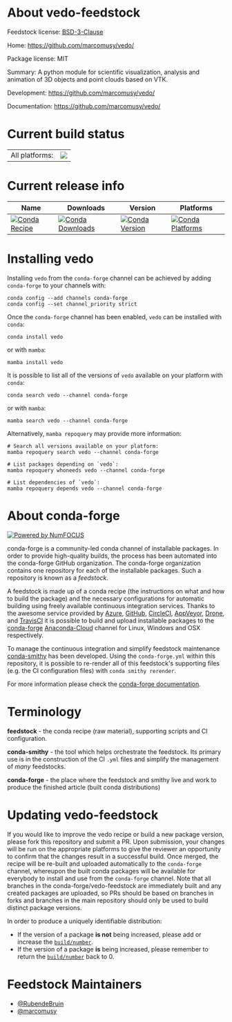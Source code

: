 About vedo-feedstock
====================

Feedstock license: [BSD-3-Clause](https://github.com/conda-forge/vedo-feedstock/blob/main/LICENSE.txt)

Home: https://github.com/marcomusy/vedo/

Package license: MIT

Summary: A python module for scientific visualization, analysis and animation of 3D objects and point clouds based on VTK.

Development: https://github.com/marcomusy/vedo/

Documentation: https://github.com/marcomusy/vedo/

Current build status
====================


<table><tr><td>All platforms:</td>
    <td>
      <a href="https://dev.azure.com/conda-forge/feedstock-builds/_build/latest?definitionId=10086&branchName=main">
        <img src="https://dev.azure.com/conda-forge/feedstock-builds/_apis/build/status/vedo-feedstock?branchName=main">
      </a>
    </td>
  </tr>
</table>

Current release info
====================

| Name | Downloads | Version | Platforms |
| --- | --- | --- | --- |
| [![Conda Recipe](https://img.shields.io/badge/recipe-vedo-green.svg)](https://anaconda.org/conda-forge/vedo) | [![Conda Downloads](https://img.shields.io/conda/dn/conda-forge/vedo.svg)](https://anaconda.org/conda-forge/vedo) | [![Conda Version](https://img.shields.io/conda/vn/conda-forge/vedo.svg)](https://anaconda.org/conda-forge/vedo) | [![Conda Platforms](https://img.shields.io/conda/pn/conda-forge/vedo.svg)](https://anaconda.org/conda-forge/vedo) |

Installing vedo
===============

Installing `vedo` from the `conda-forge` channel can be achieved by adding `conda-forge` to your channels with:

```
conda config --add channels conda-forge
conda config --set channel_priority strict
```

Once the `conda-forge` channel has been enabled, `vedo` can be installed with `conda`:

```
conda install vedo
```

or with `mamba`:

```
mamba install vedo
```

It is possible to list all of the versions of `vedo` available on your platform with `conda`:

```
conda search vedo --channel conda-forge
```

or with `mamba`:

```
mamba search vedo --channel conda-forge
```

Alternatively, `mamba repoquery` may provide more information:

```
# Search all versions available on your platform:
mamba repoquery search vedo --channel conda-forge

# List packages depending on `vedo`:
mamba repoquery whoneeds vedo --channel conda-forge

# List dependencies of `vedo`:
mamba repoquery depends vedo --channel conda-forge
```


About conda-forge
=================

[![Powered by
NumFOCUS](https://img.shields.io/badge/powered%20by-NumFOCUS-orange.svg?style=flat&colorA=E1523D&colorB=007D8A)](https://numfocus.org)

conda-forge is a community-led conda channel of installable packages.
In order to provide high-quality builds, the process has been automated into the
conda-forge GitHub organization. The conda-forge organization contains one repository
for each of the installable packages. Such a repository is known as a *feedstock*.

A feedstock is made up of a conda recipe (the instructions on what and how to build
the package) and the necessary configurations for automatic building using freely
available continuous integration services. Thanks to the awesome service provided by
[Azure](https://azure.microsoft.com/en-us/services/devops/), [GitHub](https://github.com/),
[CircleCI](https://circleci.com/), [AppVeyor](https://www.appveyor.com/),
[Drone](https://cloud.drone.io/welcome), and [TravisCI](https://travis-ci.com/)
it is possible to build and upload installable packages to the
[conda-forge](https://anaconda.org/conda-forge) [Anaconda-Cloud](https://anaconda.org/)
channel for Linux, Windows and OSX respectively.

To manage the continuous integration and simplify feedstock maintenance
[conda-smithy](https://github.com/conda-forge/conda-smithy) has been developed.
Using the ``conda-forge.yml`` within this repository, it is possible to re-render all of
this feedstock's supporting files (e.g. the CI configuration files) with ``conda smithy rerender``.

For more information please check the [conda-forge documentation](https://conda-forge.org/docs/).

Terminology
===========

**feedstock** - the conda recipe (raw material), supporting scripts and CI configuration.

**conda-smithy** - the tool which helps orchestrate the feedstock.
                   Its primary use is in the construction of the CI ``.yml`` files
                   and simplify the management of *many* feedstocks.

**conda-forge** - the place where the feedstock and smithy live and work to
                  produce the finished article (built conda distributions)


Updating vedo-feedstock
=======================

If you would like to improve the vedo recipe or build a new
package version, please fork this repository and submit a PR. Upon submission,
your changes will be run on the appropriate platforms to give the reviewer an
opportunity to confirm that the changes result in a successful build. Once
merged, the recipe will be re-built and uploaded automatically to the
`conda-forge` channel, whereupon the built conda packages will be available for
everybody to install and use from the `conda-forge` channel.
Note that all branches in the conda-forge/vedo-feedstock are
immediately built and any created packages are uploaded, so PRs should be based
on branches in forks and branches in the main repository should only be used to
build distinct package versions.

In order to produce a uniquely identifiable distribution:
 * If the version of a package **is not** being increased, please add or increase
   the [``build/number``](https://docs.conda.io/projects/conda-build/en/latest/resources/define-metadata.html#build-number-and-string).
 * If the version of a package **is** being increased, please remember to return
   the [``build/number``](https://docs.conda.io/projects/conda-build/en/latest/resources/define-metadata.html#build-number-and-string)
   back to 0.

Feedstock Maintainers
=====================

* [@RubendeBruin](https://github.com/RubendeBruin/)
* [@marcomusy](https://github.com/marcomusy/)

